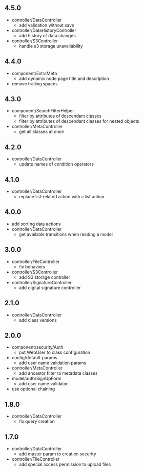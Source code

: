 ## 4.5.0

* controller/DataController
    - add validation without save
* controller/DataHistoryController
    - add history of data changes
* controller/S3Controller
    - handle s3 storage unavailability

## 4.4.0

* component/ExtraMeta
    - add dynamic node page title and description
* remove trailing spaces

## 4.3.0

* component/SearchFilterHelper
    - filter by attributes of descendant classes
    - filter by attributes of descendant classes for nested objects
* controller/MetaController
    - get all classes at once

## 4.2.0

* controller/DataController
    - update names of condition operators

## 4.1.0

* controller/DataController
    - replace list-related action with a list action

## 4.0.0

* add sorting data actions
* controller/DataController
    - get available transitions when reading a model

## 3.0.0

* controller/FileController
    - fix behaviors
* controller/S3Controller
    - add S3 storage controller
* controller/SignatureController
    - add digital signature controller

## 2.1.0

* controller/DataController
    - add class versions

## 2.0.0

* component/security/Auth
    - put WebUser to class configuration
* config/default-params
    - add user name validation params
* controller/MetaController
    - add ancestor filter to metadata classes
* model/auth/SignUpForm
    - add user name validator
* use optional chaining

## 1.8.0

* controller/DataController
    - fix query creation

## 1.7.0

* controller/DataController
    - add master param to creation security
* controller/FileController
    - add special access permission to upload files
